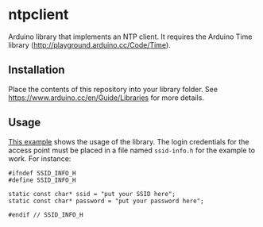 # ntpclient
Arduino library that implements an NTP client.
It requires the Arduino Time library (http://playground.arduino.cc/Code/Time).

## Installation
Place the contents of this repository into your library folder.
See https://www.arduino.cc/en/Guide/Libraries for more details.

## Usage
[This example](https://github.com/betabandido/ntpclient/blob/master/examples/ntpclient_test/ntpclient_test.ino) shows the usage of the library. The login credentials for the access point must be placed in a file named `ssid-info.h` for the example to work. For instance:

    #ifndef SSID_INFO_H
    #define SSID_INFO_H

    static const char* ssid = "put your SSID here";
    static const char* password = "put your password here";

    #endif // SSID_INFO_H
